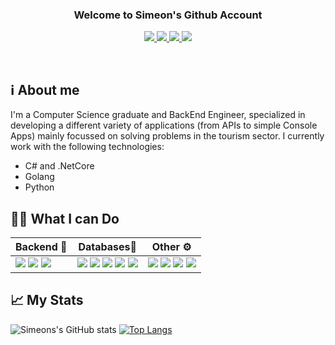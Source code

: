 <!--
**syordanov94/syordanov94** is a ✨ _special_ ✨ repository because its `README.md` (this file) appears on your GitHub profile.

Here are some ideas to get you started:

- 🔭 I’m currently working on ...
- 🌱 I’m currently learning ...
- 👯 I’m looking to collaborate on ...
- 🤔 I’m looking for help with ...
- 💬 Ask me about ...
- 📫 How to reach me: ...
- 😄 Pronouns: ...
- ⚡ Fun fact: ...
-->

### <div align="center" width="200"> Welcome to Simeon's Github Account</div>

<p align="center">
    <a href="mailto:monigrancharov@gmail.com">
        <img src="https://img.shields.io/badge/gmail-%23ff4343.svg?&style=for-the-badge&logo=gmail&logoColor=white" />
    </a>
    <a href="https://twitter.com/MoniOnlyoneday">
        <img src="https://img.shields.io/badge/-Twitter-1ca0f1?style=for-the-badge&labelColor=1ca0f1&logo=twitter&logoColor=white" />
    </a>
       <a href="https://medium.com/@monigrancharov">
        <img src="https://img.shields.io/badge/-Medium-000000?style=for-the-badge&labelColor=000000&logo=medium&logoColor=white" />
    </a>
       <a href="https://www.linkedin.com/in/simeon-yordanov-grancharov-573298120/">
        <img src="https://img.shields.io/badge/-LinkedIn-1ca0f1?style=for-the-badge&labelColor=1ca0f1&logo=linkedin&logoColor=white" />
    </a>
</p>
  
<br>

## ℹ About me
I'm a Computer Science graduate and BackEnd Engineer, specialized in developing a different variety of applications (from APIs to simple Console Apps) mainly focussed on solving problems in the tourism sector. I currently work with the following technologies:
- C# and .NetCore
- Golang
- Python

## 👨‍💻 What I can Do
<table>
  <thead>
    <tr>
      <th>Backend 🧐</th>
      <th>Databases🌱</th>
      <th>Other ⚙</th>
    </tr>
  </thead>
  <tbody>
    <tr>
      <td>
        <img src="https://img.shields.io/badge/dotnet-9a22d6?style=for-the-badge&logo=csharp&logoColor=white"/>
        <img src="https://img.shields.io/badge/golang-3776AB?style=for-the-badge&logo=go&logoColor=white"/>        
        <img src="https://img.shields.io/badge/Python-3776AB?style=for-the-badge&logo=python&logoColor=white"/>
      </td>
      <td>
        <img src="https://img.shields.io/badge/PostgreSQL-316192?style=for-the-badge&logo=postgresql&logoColor=white"/>
        <img src="https://img.shields.io/badge/Redis-d62222?style=for-the-badge&logo=redis&logoColor=white"/>        
        <img src="https://img.shields.io/badge/MySQL-42759C?style=for-the-badge&logo=mysql&logoColor=white"/>
        <img src="https://img.shields.io/badge/Elastic Search-F7C700?style=for-the-badge&logo=elastic&logoColor=white"/>
        <img src="https://img.shields.io/badge/BigQuery-F7C700?style=for-the-badge&logo=google&logoColor=white"/>             
      </td>
      <td>
        <img src="https://img.shields.io/badge/Docker-F7F7F7?style=for-the-badge&logo=docker&logoColor=61DAFB"/>
        <img src="https://img.shields.io/badge/Jenkins-white?style=for-the-badge&logo=jenkins&logoColor=black"/>
        <img src="https://img.shields.io/badge/Git-white?style=for-the-badge&logo=git&logoColor=red"/>
        <img src="https://img.shields.io/badge/Airflow-white?style=for-the-badge&logo=apacheairflow&logoColor=green"/>        
      </td>
    </tr>
  </tbody>
</table>


## 📈 My Stats
![Simeons's GitHub stats](https://github-readme-stats.vercel.app/api?username=syordanov94&count_private=true&show_icons=true)
[![Top Langs](https://github-readme-stats.vercel.app/api/top-langs/?username=syordanov94&layout=compact)](https://github.com/anuraghazra/github-readme-stats)
